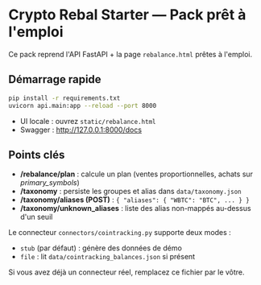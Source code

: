 # Crypto Rebal Starter — Pack prêt à l'emploi

Ce pack reprend l'API FastAPI + la page `rebalance.html` prêtes à l'emploi.

## Démarrage rapide

```bash
pip install -r requirements.txt
uvicorn api.main:app --reload --port 8000
```

- UI locale : ouvrez `static/rebalance.html`
- Swagger : http://127.0.0.1:8000/docs

## Points clés

- **/rebalance/plan** : calcule un plan (ventes proportionnelles, achats sur *primary_symbols*)
- **/taxonomy** : persiste les groupes et alias dans `data/taxonomy.json`
- **/taxonomy/aliases (POST)** : `{ "aliases": { "WBTC": "BTC", ... } }`
- **/taxonomy/unknown_aliases** : liste des alias non-mappés au-dessus d'un seuil

Le connecteur `connectors/cointracking.py` supporte deux modes :
- `stub` (par défaut) : génère des données de démo
- `file` : lit `data/cointracking_balances.json` si présent

Si vous avez déjà un connecteur réel, remplacez ce fichier par le vôtre.
